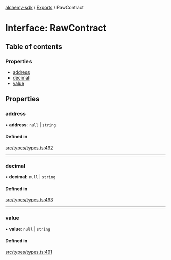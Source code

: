 [alchemy-sdk](../README.md) / [Exports](../modules.md) / RawContract

# Interface: RawContract

## Table of contents

### Properties

- [address](RawContract.md#address)
- [decimal](RawContract.md#decimal)
- [value](RawContract.md#value)

## Properties

### address

• **address**: ``null`` \| `string`

#### Defined in

[src/types/types.ts:492](https://github.com/alchemyplatform/alchemy-sdk-js/blob/fd39d10/src/types/types.ts#L492)

___

### decimal

• **decimal**: ``null`` \| `string`

#### Defined in

[src/types/types.ts:493](https://github.com/alchemyplatform/alchemy-sdk-js/blob/fd39d10/src/types/types.ts#L493)

___

### value

• **value**: ``null`` \| `string`

#### Defined in

[src/types/types.ts:491](https://github.com/alchemyplatform/alchemy-sdk-js/blob/fd39d10/src/types/types.ts#L491)
